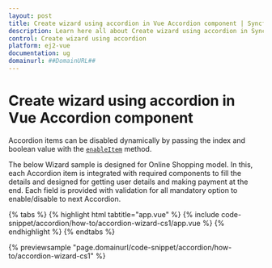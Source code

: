 ```yaml
---
layout: post
title: Create wizard using accordion in Vue Accordion component | Syncfusion
description: Learn here all about Create wizard using accordion in Syncfusion Vue Accordion component of Syncfusion Essential JS 2 and more.
control: Create wizard using accordion 
platform: ej2-vue
documentation: ug
domainurl: ##DomainURL##
---
```


# Create wizard using accordion in Vue Accordion component

Accordion items can be disabled dynamically by passing the index and boolean value with the [`enableItem`](https://ej2.syncfusion.com/vue/documentation/api/accordion#enableitem) method.

The below Wizard sample is designed for Online Shopping model. In this, each Accordion item is integrated with required components to fill
the details and designed for getting user details and making payment at the end. Each field is provided with validation for all mandatory
option to enable/disable to next Accordion.

{% tabs %}
{% highlight html tabtitle="app.vue" %}
{% include code-snippet/accordion/how-to/accordion-wizard-cs1/app.vue %}
{% endhighlight %}
{% endtabs %}
        
{% previewsample "page.domainurl/code-snippet/accordion/how-to/accordion-wizard-cs1" %}